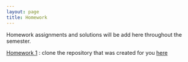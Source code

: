 ```yaml
---
layout: page
title: Homework
---
```


Homework assignments and solutions will be add here throughout the semester. 

[Homework 1](https://github.com/datasciencelabs/2017/blob/master/homeworks/hw-1-us-murders/hw-1-us-murders.Rmd) : clone the repository that was created for you [here](https://github.com/datasciencelabs-students)
